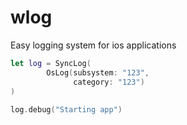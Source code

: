 # wlog
Easy logging system for ios applications

```swift
let log = SyncLog(
        OsLog(subsystem: "123",
              category: "123")
)
        
log.debug("Starting app")
```
